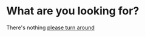 # What are you looking for?

There's nothing [please turn around](https://mu-mega-bots.github.io/level/)
